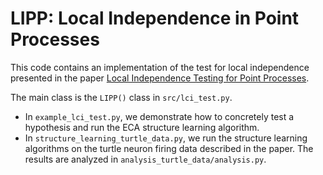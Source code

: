 # LIPP: Local Independence in Point Processes
This code contains an implementation of the test for local independence presented in the paper [Local Independence Testing for Point Processes](https://arxiv.org/abs/2110.12709). 

The main class is the `LIPP()` class in `src/lci_test.py`. 

- In `example_lci_test.py`, we demonstrate how to concretely test a hypothesis and run the ECA structure learning algorithm. 
- In `structure_learning_turtle_data.py`, we run the structure learning algorithms on the turtle neuron firing data described in the paper. The results are analyzed in `analysis_turtle_data/analysis.py`. 
